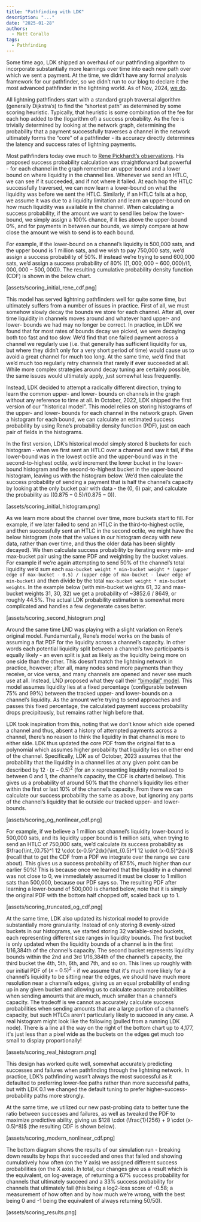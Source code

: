 ```yaml
---
title: "Pathfinding with LDK"
description: "..."
date: "2025-01-28"
authors:
  - Matt Corallo
tags:
  - Pathfinding
---
```


Some time ago, LDK shipped an overhaul of our pathfinding algorithm to incorporate substantially more learnings over time into each new path over which we sent a payment. At the time, we didn’t have any formal analysis framework for our pathfinder, so we didn’t run to our blog to declare it the most advanced pathfinder in the lightning world. As of Nov, 2024, [we do](https://bluematt.bitcoin.ninja/2024/11/22/ln-routing-replay/).

All lightning pathfinders start with a standard graph traversal algorithm (generally Dijkstra’s) to find the “shortest path” as determined by some scoring heuristic. Typically, that heuristic is some combination of the fee for each hop added to the (logarithm of) a success probability. As the fee is trivially determined by looking at the network graph, determining the probability that a payment successfully traverses a channel in the network ultimately forms the “core” of a pathfinder - its accuracy directly determines the latency and success rates of lightning payments.

Most pathfinders today owe much to [Rene Pickhardt’s observations](https://arxiv.org/abs/2107.05322). His proposed success probability calculation was straightforward but powerful - for each channel in the graph remember an upper bound and a lower bound on where liquidity in the channel lies. Whenever we send an HTLC, we can see if it succeeded, and if not where it failed. At each hop the HTLC successfully traversed, we can now learn a lower-bound on what the liquidity was before we sent the HTLC. Similarly, if an HTLC fails at a hop, we assume it was due to a liquidity limitation and learn an upper-bound on how much liquidity was available in the channel. When calculating a success probability, if the amount we want to send lies below the lower-bound, we simply assign a 100% chance, if it lies above the upper-bound 0%, and for payments in between our bounds, we simply compare at how close the amount we wish to send is to each bound.

For example, if the lower-bound on a channel’s liquidity is 500,000 sats, and the upper bound is 1 million sats, and we wish to pay 750,000 sats, we’d assign a success probability of 50%. If instead we’re trying to send 600,000 sats, we’d assign a success probability of 80% $((1,000,000 - 600,000) / (1,000,000 - 500,000))$. The resulting cumulative probability density function (CDF) is shown in the below chart.

[assets/scoring_initial_rene_cdf.png]

This model has served lightning pathfinders well for quite some time, but ultimately suffers from a number of issues in practice. First of all, we must somehow slowly decay the bounds we store for each channel. After all, over time liquidity in channels moves around and whatever hard upper- and lower- bounds we had may no longer be correct. In practice, in LDK we found that for most rates of bounds decay we picked, we were decaying both too fast and too slow. We’d find that one failed payment across a channel we regularly use (i.e. that generally has sufficient liquidity for us, but where they didn’t only for a very short period of time) would cause us to avoid a great channel for much too long. At the same time, we’d find that we’d much too regularly retry channels that rarely if ever succeeded at all. While more complex strategies around decay tuning are certainly possible, the same issues would ultimately apply, just somewhat less frequently.

Instead, LDK decided to attempt a radically different direction, trying to learn the common upper- and lower- bounds on channels in the graph without any reference to time at all. In October, 2022, LDK shipped the first version of our “historical model”. This model relies on storing histograms of the upper- and lower- bounds for each channel in the network graph. Given a histogram for each bound, we can calculate an estimated success probability by using Rene’s probability density function (PDF), just on each pair of fields in the histograms.

In the first version, LDK’s historical model simply stored 8 buckets for each histogram - when we first sent an HTLC over a channel and saw it fail, if the lower-bound was in the lowest octile and the upper-bound was in the second-to-highest octile, we’d increment the lower bucket in the lower-bound histogram and the second-to-highest bucket in the upper-bound histogram, leaving us with the histogram below. We’d then calculate the success probability of sending a payment that is half the channel’s capacity by looking at the only bucket pair with data - the (0, 6) pair, and calculate the probability as $((0.875 - 0.5) / (0.875 - 0))$.

[assets/scoring_initial_histogram.png]

As we learn more about the channel over time, more buckets start to fill. For example, if we later failed to send an HTLC in the third-to-highest octile, and then successfully sent an HTLC in the second octile, we might have the below histogram (note that the values in our histogram decay with new data, rather than over time, and thus the older data has been slightly decayed). We then calculate success probability by iterating every min- and max-bucket pair using the same PDF and weighting by the bucket values. For example if we’re again attempting to send 50% of the channel’s total liquidity we’d sum each `max-bucket weight * min-bucket weight * (upper edge of max-bucket - 0.5) / (upper edge of max-bucket - lower edge of min-bucket)` and then divide by the total `max-bucket weight * min-bucket weights`. In the example below (with min-bucket weights 61, 32 and max-bucket weights 31, 30, 32) we get a probability of ~3852.6 / 8649, or roughly 44.5%. The actual LDK probability estimation is somewhat more complicated and handles a few degenerate cases better.

[assets/scoring_second_histogram.png]

Around the same time LND was playing with a slight variation on Rene’s original model. Fundamentally, Rene’s model works on the basis of assuming a flat PDF for the liquidity across a channel’s capacity. In other words each potential liquidity split between a channel’s two participants is equally likely - an even split is just as likely as the liquidity being more on one side than the other. This doesn’t match the lightning network in practice, however; after all, many nodes send more payments than they receive, or vice versa, and many channels are opened and never see much use at all. Instead, LND proposed what they call their [“bimodal” model](https://lightning.engineering/posts/2024-04-11-pathfinding-1/). This model assumes liquidity lies at a fixed percentage (configurable between 75% and 99%) between the tracked upper- and lower-bounds on a channel’s liquidity. As the amount we’re trying to send approaches and passes this fixed percentage, the calculated payment success probability drops precipitously, but remains rather high before that.

LDK took inspiration from this, noting that we don’t know which side opened a channel and thus, absent a history of attempted payments across a channel, there’s no reason to think the liquidity in that channel is more to either side. LDK thus updated the core PDF from the original flat to a polynomial which assumes higher probability that liquidity lies on either end of the channel. Specifically, LDK as of October, 2023 assumes that the probability that the liquidity in a channel lies at any given point can be described by $12 \cdot (x-0.5)^2$ (for an x representing liquidity normalized to between 0 and 1, the channel’s capacity, the CDF is charted below). This gives us a probability of around 50% that the channel’s liquidity lies either within the first or last 10% of the channel’s capacity. From there we can calculate our success probability the same as above, but ignoring any parts of the channel’s liquidity that lie outside our tracked upper- and lower-bounds.

[assets/scoring_og_nonlinear_cdf.png]

For example, if we believe a 1 million sat channel’s liquidity lower-bound is 500,000 sats, and its liquidity upper bound is 1 million sats, when trying to send an HTLC of 750,000 sats, we’d calculate its success probability as $\frac{\int_{0.75}^1 12 \cdot (x-0.5)^2dx}{\int_{0.5}^1 12 \cdot (x-0.5)^2dx}$ (recall that to get the CDF from a PDF we integrate over the range we care about). This gives us a success probability of 87.5%, much higher than our earlier 50%! This is because once we learned that the liquidity in a channel was not close to 0, we immediately assumed it must be closer to 1 million sats than 500,000, because our PDF says so. The resulting PDF after learning a lower-bound of 500,000 is charted below, note that it is simply the original PDF with the bottom half chopped off, scaled back up to 1.

[assets/scoring_truncated_og_cdf.png]

At the same time, LDK also updated its historical model to provide substantially more granularity. Instead of only storing 8 evenly-sized buckets in our histograms, we started storing 32 variable-sized buckets, each representing different size ranges in liquidity bounds. The first bucket is only updated when the liquidity bounds of a channel is in the first 1/16,384th of the channel’s capacity. The second bucket represents liquidity bounds within the 2nd and 3rd 1/16,384th of the channel’s capacity, the third bucket the 4th, 5th, 6th, and 7th, and so on. This lines up roughly with our initial PDF of $(x-0.5)^2$ - if we assume that it's much more likely for a channel’s liquidity to be sitting near the edges, we should have much more resolution near a channel’s edges, giving us an equal probability of ending up in any given bucket and allowing us to calculate accurate probabilities when sending amounts that are much, much smaller than a channel’s capacity. The tradeoff is we cannot as accurately calculate success probabilities when sending amounts that are a large portion of a channel’s capacity, but such HTLCs aren’t particularly likely to succeed in any case. A real histogram might look like the following (pulled from a running LDK node). There is a line all the way on the right of the bottom chart up to 4,177, it's just less than a pixel wide as the buckets on the edges get much too small to display proportionally!

[assets/scoring_real_histogram.png]

This design has worked quite well, somewhat accurately predicting successes and failures when pathfinding through the lightning network. In practice, LDK’s pathfinding wasn’t always the most successful as it defaulted to preferring lower-fee paths rather than more successful paths, but with LDK 0.1 we changed the default tuning to prefer higher-success-probability paths more strongly.

At the same time, we utilized our new past-probing data to better tune the ratio between successes and failures, as well as tweaked the PDF to maximize predictive ability, giving us $128 \cdot (\frac{1}{256} + 9 \cdot (x-0.5)^8)$ (the resulting CDF is shown below).

[assets/scoring_modern_nonlinear_cdf.png]

The bottom diagram shows the results of our simulation run - breaking down results by hops that succeeded and ones that failed and showing cumulatively how often (on the Y axis) we assigned different success probabilities (on the X axis). In total, our changes give us a result which is the equivalent, on log-average, of returning a 67% success probability for channels that ultimately succeed and a 33% success probability for channels that ultimately fail (this being a log2-loss score of -0.58; a measurement of how often and by how much we’re wrong, with the best being  0 and -1 being the equivalent of always returning 50/50).

[assets/scoring_results.png]
